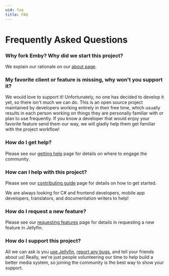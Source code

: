 ```yaml
---
uid: faq
title: FAQ
---
```


# Frequently Asked Questions

### Why fork Emby? Why did we start this project?

We explain our rationale on our [about page](xref:about).

### My favorite client or feature is missing, why won't you support it?

We would love to support it! Unfortunately, no one has decided to develop it yet, so there isn't much we can do. This is an open source project maintained by developers working entirely in their free time, which usually results in each person working on things they are personally familiar with or plan to use frequently. If you know a developer that would enjoy your favorite feature send them our way, we will gladly help them get familiar with the project workflow!

### How do I get help?

Please see our [getting help](xref:getting-help) page for details on where to engage the community.

### How can I help with this project?

Please see our [contributing guide](xref:contrib-index) page for details on how to get started.

We are always looking for C# and frontend developers, mobile app developers, translators, and documentation writers to help!

### How do I request a new feature?

Please see our [requesting features](xref:contrib-issues#requesting-features) page for details in requesting a new feature in Jellyfin.

### How do I support this project?

All we can ask is you [use Jellyfin](xref:admin-installing), [report any bugs](xref:contrib-issues#reporting-bugs), and tell your friends about us! Really, we're just people volunteering our time to help build a better media system, so joining the community is the best way to show your support.
